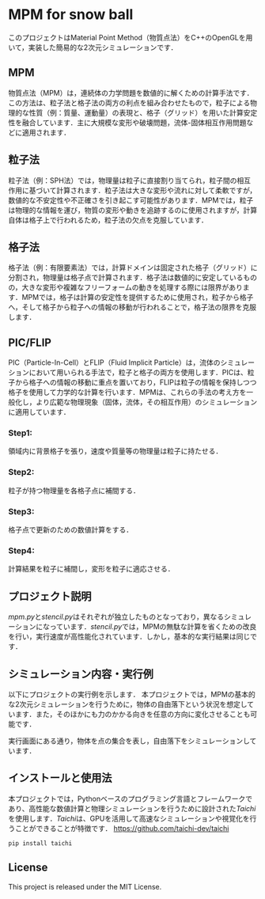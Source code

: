 # MPM for snow ball
このプロジェクトはMaterial Point Method（物質点法）をC++のOpenGLを用いて，実装した簡易的な2次元シミュレーションです．

## MPM
物質点法（MPM）は，連続体の力学問題を数値的に解くための計算手法です．この方法は、粒子法と格子法の両方の利点を組み合わせたもので，粒子による物理的な性質（例：質量、運動量）の表現と、格子（グリッド）を用いた計算安定性を融合しています．主に大規模な変形や破壊問題，流体-固体相互作用問題などに適用されます．
## 粒子法
粒子法（例：SPH法）では，物理量は粒子に直接割り当てられ，粒子間の相互作用に基づいて計算されます．粒子法は大きな変形や流れに対して柔軟ですが，数値的な不安定性や不正確さを引き起こす可能性があります．MPMでは，粒子は物理的な情報を運び，物質の変形や動きを追跡するのに使用されますが，計算自体は格子上で行われるため，粒子法の欠点を克服しています．

## 格子法
格子法（例：有限要素法）では，計算ドメインは固定された格子（グリッド）に分割され，物理量は格子点で計算されます．格子法は数値的に安定しているものの，大きな変形や複雑なフリーフォームの動きを処理する際には限界があります．MPMでは，格子は計算の安定性を提供するために使用され，粒子から格子へ，そして格子から粒子への情報の移動が行われることで，格子法の限界を克服します．

## PIC/FLIP
PIC（Particle-In-Cell）とFLIP（Fluid Implicit Particle）は，流体のシミュレーションにおいて用いられる手法で，粒子と格子の両方を使用します．PICは、粒子から格子への情報の移動に重点を置いており，FLIPは粒子の情報を保持しつつ格子を使用して力学的な計算を行います．MPMは、これらの手法の考え方を一般化し，より広範な物理現象（固体，流体，その相互作用）のシミュレーションに適用しています．


### Step1:
領域内に背景格子を張り，速度や質量等の物理量は粒子に持たせる．

### Step2:
粒子が持つ物理量を各格子点に補間する．

### Step3:
格子点で更新のための数値計算をする．

### Step4:
計算結果を粒子に補間し，変形を粒子に適応させる．


## プロジェクト説明
*mpm.py*と*stencil.py*はそれぞれが独立したものとなっており，異なるシミュレーションになっています．*stencil.py*では，MPMの無駄な計算を省くための改良を行い，実行速度が高性能化されています．しかし，基本的な実行結果は同じです．

## シミュレーション内容・実行例
以下にプロジェクトの実行例を示します．
本プロジェクトでは，MPMの基本的な2次元シミュレーションを行うために，物体の自由落下という状況を想定しています．また，そのほかにも力のかかる向きを任意の方向に変化させることも可能です．

実行画面にある通り，物体を点の集合を表し，自由落下をシミュレーションしています．

## インストールと使用法
本プロジェクトでは，Pythonベースのプログラミング言語とフレームワークであり、高性能な数値計算と物理シミュレーションを行うために設計された*Taichi*を使用します．*Taichi*は、GPUを活用して高速なシミュレーションや視覚化を行うことができることが特徴です．
https://github.com/taichi-dev/taichi

```
pip install taichi
```

## License
This project is released under the MIT License.
